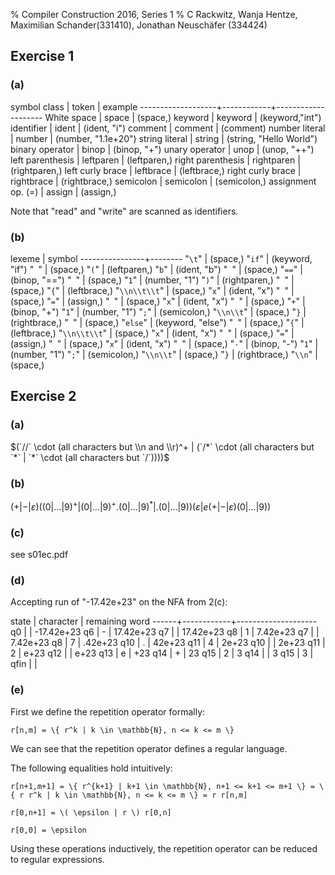 % Compiler Construction 2016, Series 1
% C Rackwitz, Wanja Hentze, Maximilian Schander(331410), Jonathan Neuschäfer (334424)


## Exercise 1

### (a)

symbol class       | token      | example
-------------------+------------+--------------------
White space        | space      | (space,)
keyword            | keyword    | (keyword,"int")
identifier         | ident      | (ident, "i")
comment            | comment    | (comment)
number literal     | number     | (number, "1.1e+20")
string literal     | string     | (string, "Hello World")
binary operator    | binop      | (binop, "+")
unary operator     | unop       | (unop, "++")
left parenthesis   | leftparen  | (leftparen,)
right parenthesis  | rightparen | (rightparen,)
left curly brace   | leftbrace  | (leftbrace,)
right curly brace  | rightbrace | (rightbrace,)
semicolon          | semicolon  | (semicolon,)
assignment op. (=) | assign     | (assign,)

Note that "read" and "write" are scanned as identifiers.


### (b)

lexeme          | symbol
----------------+--------
"`\t`"          | (space,)
"`if`"          | (keyword, "if")
"` `"           | (space,)
"`(`"           | (leftparen,)
"`b`"           | (ident, "b")
"` `"           | (space,)
"`==`"          | (binop, "==")
"` `"           | (space,)
"`1`"           | (number, "1")
"`)`"           | (rightparen,)
"` `"           | (space,)
"`{`"           | (leftbrace,)
"`\\n\\t\\t`"   | (space,)
"`x`"           | (ident, "x")
"` `"           | (space,)
"`=`"           | (assign,)
"` `"           | (space,)
"`x`"           | (ident, "x")
"` `"           | (space,)
"`+`"           | (binop, "+")
"`1`"           | (number, "1")
"`;`"           | (semicolon,)
"`\\n\\t`"      | (space,)
"`}`            | (rightbrace,)
"` `"           | (space,)
"`else`"        | (keyword, "else")
"` `"           | (space,)
"`{`"           | (leftbrace,)
"`\\n\\t\\t`"   | (space,)
"`x`"           | (ident, "x")
"` `"           | (space,)
"`=`"           | (assign,)
"` `"           | (space,)
"`x`"           | (ident, "x")
"` `"           | (space,)
"`-`"           | (binop, "-")
"`1`"           | (number, "1")
"`;`"           | (semicolon,)
"`\\n\\t`"      | (space,)
"`}`            | (rightbrace,)
"`\\n`"         | (space,)


## Exercise 2

### (a)

$(`//` \cdot (all characters but \\n and \\r)^+ | (`/*` \cdot (all characters but `*` | `*` \cdot (all characters but `/`))))$

<!-- ^ TODO: review -->

### (b)

$(+ | - | \varepsilon) ((0 | ... | 9)^+ | (0 | ... | 9)^+ . (0 | ... | 9)^* | .(0 | ... | 9)) (\varepsilon | e (+|-|\varepsilon) (0| ... | 9))$


### (c)

see s01ec.pdf

### (d)

Accepting run of "-17.42e+23" on the NFA from 2(c):

state | character  | remaining word
------+------------+--------------------
q0    |            | -17.42e+23
q6    | -          | 17.42e+23
q7    |            | 17.42e+23
q8    | 1          | 7.42e+23
q7    |            | 7.42e+23
q8    | 7          | .42e+23
q10   | .          | 42e+23
q11   | 4          | 2e+23
q10   |            | 2e+23
q11   | 2          | e+23
q12   |            | e+23
q13   | e          | +23
q14   | +          | 23
q15   | 2          | 3
q14   |            | 3
q15   | 3          | 
qfin  |            |

### (e)


First we define the repetition operator formally:

	r[n,m] = \{ r^k | k \in \mathbb{N}, n <= k <= m \}

We can see that the repetition operator defines a regular language.

The following equalities hold intuitively:

	r[n+1,m+1] = \{ r^{k+1} | k+1 \in \mathbb{N}, n+1 <= k+1 <= m+1 \} = \{ r r^k | k \in \mathbb{N}, n <= k <= m \} = r r[n,m]

	r[0,n+1] = \( \epsilon | r \) r[0,n]

	r[0,0] = \epsilon

Using these operations inductively, the repetition operator can be reduced to regular expressions.
